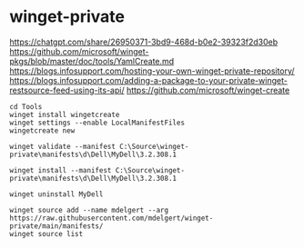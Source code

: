 # winget-private

https://chatgpt.com/share/26950371-3bd9-468d-b0e2-39323f2d30eb
https://github.com/microsoft/winget-pkgs/blob/master/doc/tools/YamlCreate.md
https://blogs.infosupport.com/hosting-your-own-winget-private-repository/
https://blogs.infosupport.com/adding-a-package-to-your-private-winget-restsource-feed-using-its-api/
https://github.com/microsoft/winget-create

```PS (As Admin)
cd Tools
winget install wingetcreate
winget settings --enable LocalManifestFiles
wingetcreate new
```

```PS (Validate)
winget validate --manifest C:\Source\winget-private\manifests\d\Dell\MyDell\3.2.308.1
```

```PS (Install)
winget install --manifest C:\Source\winget-private\manifests\d\Dell\MyDell\3.2.308.1
```

```PS (Uninstall)
winget uninstall MyDell
```

```PS (Add GitRepo)
winget source add --name mdelgert --arg https://raw.githubusercontent.com/mdelgert/winget-private/main/manifests/
winget source list
```
